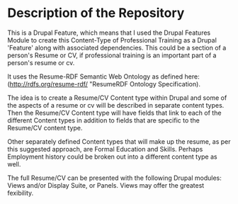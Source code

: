 # Description of the Repository

This is a Drupal Feature, which means that I used the Drupal Features Module to create this Content-Type of Professional Training as a Drupal 'Feature' along with associated dependencies.  This could be a section of a person's Resume or CV, if professional training is an important part of a person's resume or cv.

It uses the Resume-RDF Semantic Web Ontology as defined here:  (http://rdfs.org/resume-rdf/ "ResumeRDF Ontology Specification).  

The idea is to create a Resume/CV Content type within Drupal and some of the aspects of a resume or cv will be described in separate content types.  Then the Resume/CV Content type will have fields that link to each of the different Content types in addition to fields that are specific to the Resume/CV content type.  

Other separately defined Content types that will make up the resume, as per this suggested approach, are Formal Education and Skills.  Perhaps Employment history could be broken out into a different content type as well.

The full Resume/CV can be presented with the following Drupal modules: Views and/or Display Suite, or Panels.  Views may offer the greatest fexibility.
